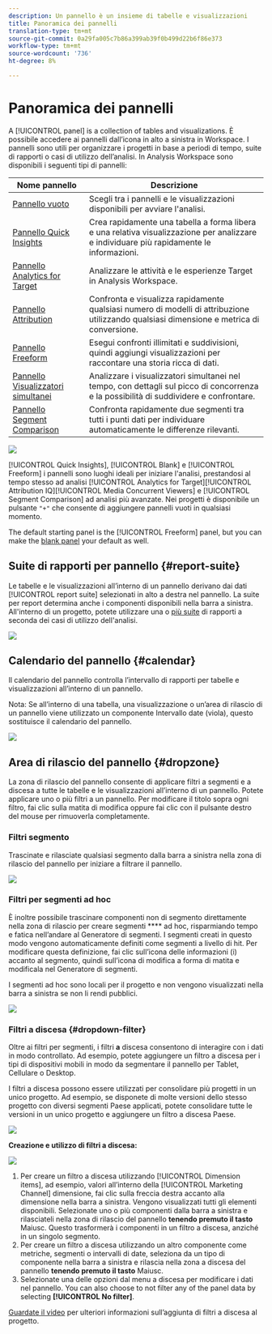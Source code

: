 ```yaml
---
description: Un pannello è un insieme di tabelle e visualizzazioni
title: Panoramica dei pannelli
translation-type: tm+mt
source-git-commit: 0a29fa005c7b86a399ab39f0b499d22b6f86e373
workflow-type: tm+mt
source-wordcount: '736'
ht-degree: 8%

---
```



# Panoramica dei pannelli

A [!UICONTROL panel] is a collection of tables and visualizations. È possibile accedere ai pannelli dall’icona in alto a sinistra in Workspace. I pannelli sono utili per organizzare i progetti in base a periodi di tempo, suite di rapporti o casi di utilizzo dell’analisi. In  Analysis Workspace sono disponibili i seguenti tipi di pannelli:

| Nome pannello | Descrizione |
|---|---|
| [Pannello vuoto](blank-panel.md) | Scegli tra i pannelli e le visualizzazioni disponibili per avviare l&#39;analisi. |
| [Pannello Quick Insights](quickinsight.md) | Crea rapidamente una tabella a forma libera e una relativa visualizzazione per analizzare e individuare più rapidamente le informazioni. |
| [Pannello Analytics for Target](a4t-panel.md) | Analizzare le attività e le esperienze Target in  Analysis Workspace. |
| [Pannello Attribution](attribution.md) | Confronta e visualizza rapidamente qualsiasi numero di modelli di attribuzione utilizzando qualsiasi dimensione e metrica di conversione. |
| [Pannello Freeform](freeform-panel.md) | Esegui confronti illimitati e suddivisioni, quindi aggiungi visualizzazioni per raccontare una storia ricca di dati. |
| [Pannello Visualizzatori simultanei](media-concurrent-viewers.md) | Analizzare i visualizzatori simultanei nel tempo, con dettagli sul picco di concorrenza e la possibilità di suddividere e confrontare. |
| [Pannello Segment Comparison](c-segment-comparison/segment-comparison.md) | Confronta rapidamente due segmenti tra tutti i punti dati per individuare automaticamente le differenze rilevanti. |

![](assets/panel-overview.png)

[!UICONTROL Quick Insights], [!UICONTROL Blank] e [!UICONTROL Freeform] i pannelli sono luoghi ideali per iniziare l&#39;analisi, prestandosi al tempo stesso ad analisi [!UICONTROL Analytics for Target][!UICONTROL Attribution IQ][!UICONTROL Media Concurrent Viewers] e [!UICONTROL Segment Comparison] ad analisi più avanzate. Nei progetti è disponibile un pulsante `"+"` che consente di aggiungere pannelli vuoti in qualsiasi momento.

The default starting panel is the [!UICONTROL Freeform] panel, but you can make the [blank panel](/help/analyze/analysis-workspace/c-panels/blank-panel.md) your default as well.

## Suite di rapporti per pannello {#report-suite}

Le tabelle e le visualizzazioni all’interno di un pannello derivano dai dati [!UICONTROL report suite] selezionati in alto a destra nel pannello. La suite per report determina anche i componenti disponibili nella barra a sinistra. All&#39;interno di un progetto, potete utilizzare una o [più suite](https://docs.adobe.com/content/help/it-IT/analytics/analyze/analysis-workspace/build-workspace-project/multiple-report-suites.html) di rapporti a seconda dei casi di utilizzo dell&#39;analisi.

![](assets/panel-report-suite.png)

## Calendario del pannello {#calendar}

Il calendario del pannello controlla l’intervallo di rapporti per tabelle e visualizzazioni all’interno di un pannello.

Nota: Se all’interno di una tabella, una visualizzazione o un’area di rilascio di un pannello viene utilizzato un componente Intervallo date (viola), questo sostituisce il calendario del pannello.

![](assets/panel-calendar.png)

## Area di rilascio del pannello {#dropzone}

La zona di rilascio del pannello consente di applicare filtri a segmenti e a discesa a tutte le tabelle e le visualizzazioni all’interno di un pannello. Potete applicare uno o più filtri a un pannello. Per modificare il titolo sopra ogni filtro, fai clic sulla matita di modifica oppure fai clic con il pulsante destro del mouse per rimuoverla completamente.

### Filtri segmento

Trascinate e rilasciate qualsiasi segmento dalla barra a sinistra nella zona di rilascio del pannello per iniziare a filtrare il pannello.

![](assets/segment-filter.png)

### Filtri per segmenti ad hoc

È inoltre possibile trascinare componenti non di segmento direttamente nella zona di rilascio per creare segmenti **** ad hoc, risparmiando tempo e fatica nell’andare al Generatore di segmenti. I segmenti creati in questo modo vengono automaticamente definiti come segmenti a livello di hit. Per modificare questa definizione, fai clic sull’icona delle informazioni (i) accanto al segmento, quindi sull’icona di modifica a forma di matita e modificala nel Generatore di segmenti.

I segmenti ad hoc sono locali per il progetto e non vengono visualizzati nella barra a sinistra se non li rendi pubblici.

![](assets/adhoc-segment-filter.png)

### Filtri a discesa {#dropdown-filter}

Oltre ai filtri per segmenti, i filtri **a** discesa consentono di interagire con i dati in modo controllato. Ad esempio, potete aggiungere un filtro a discesa per i tipi di dispositivi mobili in modo da segmentare il pannello per Tablet, Cellulare o Desktop.

I filtri a discesa possono essere utilizzati per consolidare più progetti in un unico progetto. Ad esempio, se disponete di molte versioni dello stesso progetto con diversi segmenti Paese applicati, potete consolidare tutte le versioni in un unico progetto e aggiungere un filtro a discesa Paese.

![](assets/dropdown-filter-intro.png)

**Creazione e utilizzo di filtri a discesa:**

![](assets/create-dropdown.png)

1. Per creare un filtro a discesa utilizzando [!UICONTROL Dimension items], ad esempio, valori all’interno della [!UICONTROL Marketing Channel] dimensione, fai clic sulla freccia destra accanto alla dimensione nella barra a sinistra. Vengono visualizzati tutti gli elementi disponibili. Selezionate uno o più componenti dalla barra a sinistra e rilasciateli nella zona di rilascio del pannello **tenendo premuto il tasto** Maiusc. Questo trasformerà i componenti in un filtro a discesa, anziché in un singolo segmento.
1. Per creare un filtro a discesa utilizzando un altro componente come metriche, segmenti o intervalli di date, seleziona da un tipo di componente nella barra a sinistra e rilascia nella zona a discesa del pannello **tenendo premuto il tasto** Maiusc.
1. Selezionate una delle opzioni dal menu a discesa per modificare i dati nel pannello. You can also choose to not filter any of the panel data by selecting **[!UICONTROL No filter]**.

[Guardate il video](https://www.youtube.com/watch?v=vpJywtsFVPI) per ulteriori informazioni sull’aggiunta di filtri a discesa al progetto.
